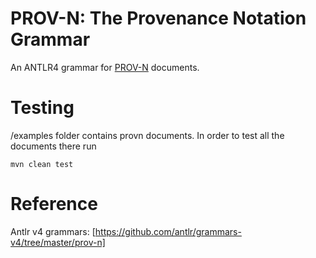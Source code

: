 # PROV-N: The Provenance Notation Grammar

An ANTLR4 grammar for [PROV-N](https://www.w3.org/TR/prov-n/) documents.

# Testing

/examples folder contains provn documents. In order to test all the documents there run

`mvn clean test`

# Reference

Antlr v4 grammars: [https://github.com/antlr/grammars-v4/tree/master/prov-n]

